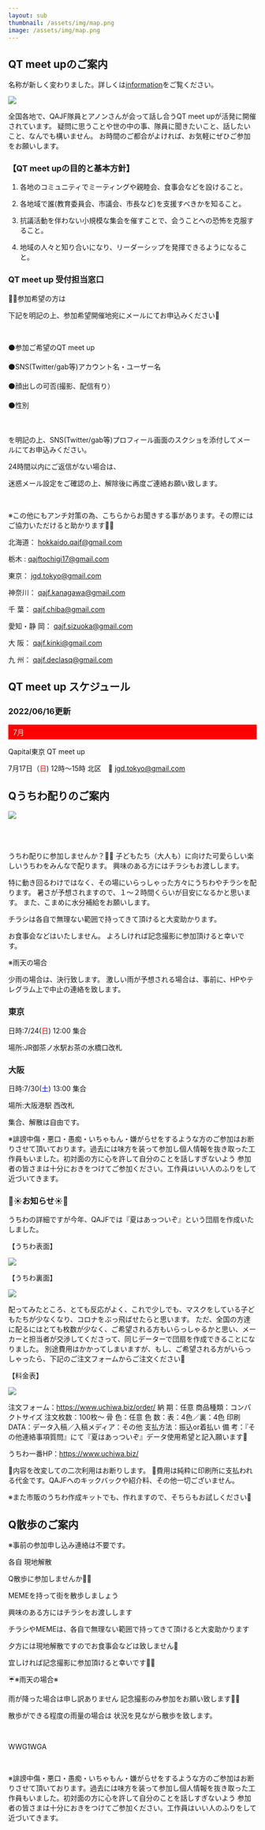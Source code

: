 ```yaml
---
layout: sub
thumbnail: /assets/img/map.png
image: /assets/img/map.png
---
```



## QT meet upのご案内

名称が新しく変わりました。詳しくは<a href="/information.html">information</a>をご覧ください。

<img src="assets/img/map.png" style="max-width:100%;">

全国各地で、QAJF隊員とアノンさんが会って話し合うQT meet upが活発に開催されています。
疑問に思うことや世の中の事、隊員に聞きたいこと、話したいこと、なんでも構いません。
お時間のご都合がよければ、お気軽にぜひご参加をお願いします。

### 【QT meet upの目的と基本方針】

1) 各地のコミュニティでミーティングや親睦会、食事会などを設けること。

2) 各地域で誰(教育委員会、市議会、市長など)を支援すべきかを知ること。

3) 抗議活動を伴わない小規模な集会を催すことで、会うことへの恐怖を克服すること。

4) 地域の人々と知り合いになり、リーダーシップを発揮できるようになること。



### QT meet up 受付担当窓口

💁‍♀️参加希望の方は

下記を明記の上、参加希望開催地宛にメールにてお申込みください💞

​

⚫️参加ご希望のQT meet up

⚫️SNS(Twitter/gab等)アカウント名・ユーザー名

⚫️顔出しの可否(撮影、配信有り）

⚫️性別

​

を明記の上、SNS(Twitter/gab等)プロフィール画面のスクショを添付してメールにてお申込みください。

24時間以内にご返信がない場合は、

迷惑メール設定をご確認の上、解除後に再度ご連絡お願い致します。

​

※この他にもアンチ対策の為、こちらからお聞きする事があります。その際にはご協力いただけると助かります🙏✨

北海道： <a href="mailto:hokkaido.qajf@gmail.com" target="_self">hokkaido.qajf@gmail.com</a>

栃木 :  <a href="mailto:qajftochigi17@gmail.com" target="_self">qajftochigi17@gmail.com</a>

東京：  <a href="mailto:jgd.tokyo@gmail.com" target="_self">jgd.tokyo@gmail.com</a>

神奈川： <a href="mailto:qajf.kanagawa@gmail.com" target="_self">qajf.kanagawa@gmail.com</a>

千 葉： <a href="mailto:qajf.chiba@gmail.com" target="_self">qajf.chiba@gmail.com</a>

愛知・静 岡： <a href="mailto:qajf.sizuoka@gmail.com" target="_self">qajf.sizuoka@gmail.com</a>

大 阪： <a href="mailto:qajf.kinki@gmail.com" target="_self">qajf.kinki@gmail.com</a>

九 州： <a href="mailto:qajf.declasq@gmail.com" target="_self">qajf.declasq@gmail.com</a>

## QT meet up スケジュール

### 2022/06/16更新







<div style="background-color:#ff0000;padding:5px 10px;color:#fff;margin-bottom:10px">7月</div>

Qapital東京 QT meet up

7月17日（<font color="#ff0000">日</font>) 12時～15時 北区　&#128231; <a href="mailto:jgd.tokyo@gmail.com" target="_self">jgd.tokyo@gmail.com</a>

## Qうちわ配りのご案内
<img src="images/1qfan.jpg" style="max-width:100%;margin-bottom:50px;">

うちわ配りに参加しませんか？🐸🍿
子どもたち（大人も）に向けた可愛らしい楽しいうちわをみんなで配ります。
興味のある方にはチラシもお渡しします。

特に動き回るわけではなく、その場にいらっしゃった方々にうちわやチラシを配ります。
暑さが予想されますので、１〜２時間くらいが目安になるかと思います。
また、こまめに水分補給をお願いします。

チラシは各自で無理ない範囲で持ってきて頂けると大変助かります。

お食事会などはいたしません。
よろしければ記念撮影に参加頂けると幸いです。

※雨天の場合

少雨の場合は、決行致します。
激しい雨が予想される場合は、事前に、HPやテレグラム上で中止の連絡を致します。

### 東京
日時:7/24(<font color="#ff0000">日</font>) 12:00 集合

場所:JR御茶ノ水駅お茶の水橋口改札

### 大阪
日時:7/30(<font color="#0000ff">土</font>) 13:00 集合

場所:大阪港駅 西改札

集合、解散は自由です。


※誹謗中傷・悪口・愚痴・いちゃもん・嫌がらせをするような方のご参加はお断りさせて頂いております。過去には味方を装って参加し個人情報を抜き取った工作員もいました。初対面の方に心を許して自分のことを話しすぎないよう 参加者の皆さまは十分におきをつけてご参加ください。工作員はいい人のふりをして近づいてきます。

<div id="utiwa">

   <h3> 🌻☀️お知らせ☀️🌻</h3>

うちわの詳細ですが今年、QAJFでは『夏はあっついぞ』という団扇を作成いたしました。

   <p>【うちわ表面】</p>
<img src="images/utiwaomote.jpg">

   <p>【うちわ裏面】</p>
<img src="images/utiwaura.jpg">

配ってみたところ、とても反応がよく、これで少しでも、マスクをしている子どもたちが少なくなり、コロナをぶっ飛ばせたらと思います。
ただ、全国の方達に配るにはとても枚数が少なく、ご希望される方もいらっしゃるかと思い、メーカーと担当者が交渉してくださって、同じデーターで団扇を作成できることになりました。
別途費用はかかってしまいますが、もし、ご希望される方がいらっしゃったら、下記のご注文フォームからご注文ください🙏

   <p>【料金表】</p>
<img src="images/ryoukin.jpg">

注文フォーム：<a href="https://www.uchiwa.biz/order/" target="_blank">https://www.uchiwa.biz/order/</a> 
納  期：任意
商品種類：コンパクトサイズ
注文枚数：100枚～
骨  色：任意
色  数：表：4色／裏：4色
印刷DATA：データ入稿／入稿メディア：その他
支払方法：振込or着払い
備  考：『その他連絡事項質問』にて『夏はあっついぞ』データ使用希望と記入願います🙏

うちわ一番HP：<a href="https://www.uchiwa.biz/" target="_blank">https://www.uchiwa.biz/</a>

📌内容を改変しての二次利用はお断りします。
📌費用は純粋に印刷所に支払われる代金です。QAJFへのキックバックや紹介料、その他一切ございません。

※また市販のうちわ作成キットでも、作れますので、そちらもお試しください🙏

   </div>


## Q散歩のご案内

※事前の参加申し込み連絡は不要です。

   各自 現地解散

 

Q散歩に参加しませんか🐸🍿

MEMEを持って街を散歩しましょう

 

興味のある方にはチラシをお渡しします

 

チラシやMEMEは、各自で無理ない範囲で持ってきて頂けると大変助かります

 

夕方には現地解散ですのでお食事会などは致しません🙏

 

宜しければ記念撮影に参加頂けると幸いです🙏✨

 

 

 

☔️※雨天の場合※

 

雨が降った場合は申し訳ありません 記念撮影のみ参加をお願い致します🙇‍♀️

散歩ができる程度の​雨量の場合は 状況を見ながら散歩を致します。

​

 

 

WWG1WGA

​

 

 

※誹謗中傷・悪口・愚痴・いちゃもん・嫌がらせをするような方のご参加はお断りさせて頂いております。過去には味方を装って参加し個人情報を抜き取った工作員もいました。初対面の方に心を許して自分のことを話しすぎないよう 参加者の皆さまは十分におきをつけてご参加ください。工作員はいい人のふりをして近づいてきます。
 
